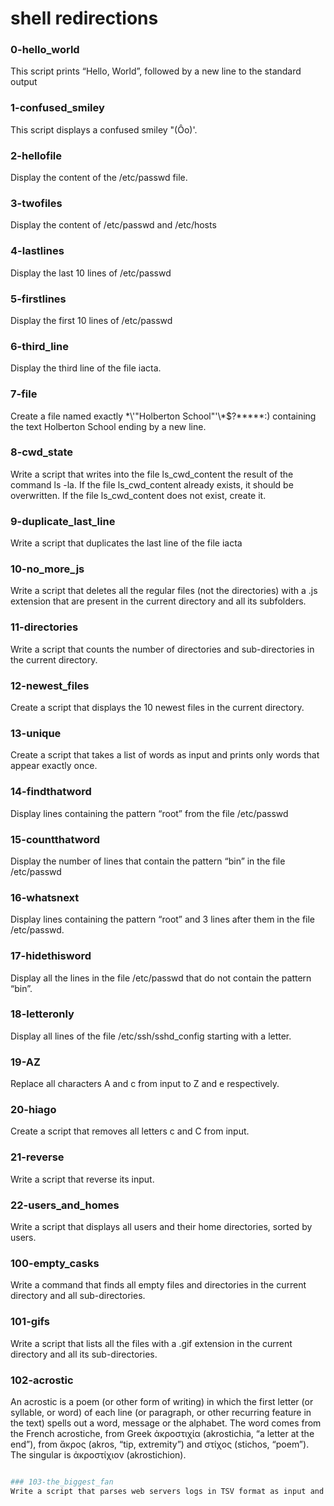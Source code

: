 # shell redirections
### 0-hello_world
This script prints “Hello, World”, followed by a new line to the standard output

### 1-confused_smiley
This script displays a confused smiley "(Ôo)'.

### 2-hellofile
Display the content of the /etc/passwd file.

### 3-twofiles
Display the content of /etc/passwd and /etc/hosts

### 4-lastlines
Display the last 10 lines of /etc/passwd

### 5-firstlines
Display the first 10 lines of /etc/passwd

### 6-third_line
Display the third line of the file iacta.

### 7-file
Create a file named exactly \*\\'"Holberton School"\'\\*$\?\*\*\*\*\*:) containing the text Holberton School ending by a new line.

### 8-cwd_state
Write a script that writes into the file ls_cwd_content the result of the command ls -la. If the file ls_cwd_content already exists, it should be overwritten. If the file ls_cwd_content does not exist, create it.

### 9-duplicate_last_line
Write a script that duplicates the last line of the file iacta

### 10-no_more_js
Write a script that deletes all the regular files (not the directories) with a .js extension that are present in the current directory and all its subfolders.

### 11-directories
Write a script that counts the number of directories and sub-directories in the current directory.

### 12-newest_files
Create a script that displays the 10 newest files in the current directory.

### 13-unique
Create a script that takes a list of words as input and prints only words that appear exactly once.

### 14-findthatword
Display lines containing the pattern “root” from the file /etc/passwd

### 15-countthatword
Display the number of lines that contain the pattern “bin” in the file /etc/passwd

### 16-whatsnext
Display lines containing the pattern “root” and 3 lines after them in the file /etc/passwd.

### 17-hidethisword
Display all the lines in the file /etc/passwd that do not contain the pattern “bin”.

### 18-letteronly
Display all lines of the file /etc/ssh/sshd_config starting with a letter.

### 19-AZ
Replace all characters A and c from input to Z and e respectively.

### 20-hiago
Create a script that removes all letters c and C from input.

### 21-reverse
Write a script that reverse its input.

### 22-users_and_homes
Write a script that displays all users and their home directories, sorted by users.

### 100-empty_casks
Write a command that finds all empty files and directories in the current directory and all sub-directories.

### 101-gifs
Write a script that lists all the files with a .gif extension in the current directory and all its sub-directories.

### 102-acrostic
An acrostic is a poem (or other form of writing) in which the first letter (or syllable, or word) of each line (or paragraph, or other recurring feature in the text) spells out a word, message or the alphabet. The word comes from the French acrostiche, from Greek ἀκροστιχία (akrostichia, “a letter at the end”), from ἄκρος (akros, “tip, extremity”) and στίχος (stichos, “poem”). The singular is ἀκροστίχιον (akrostichion).
```bash

### 103-the_biggest_fan
Write a script that parses web servers logs in TSV format as input and displays the 11 hosts or IP addresses which did the most requests.
